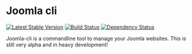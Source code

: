 Joomla cli
==========

[![Latest Stable Version](https://poser.pugx.org/mvanduijker/joomla-cli/v/stable.svg)](https://packagist.org/packages/mvanduijker/joomla-cli)
[![Build Status](https://travis-ci.org/mvanduijker/joomla-cli.svg?branch=master)](https://travis-ci.org/mvanduijker/joomla-cli)
[![Dependency Status](https://www.versioneye.com/user/projects/53e7a2eae09a4200f3000003/badge.svg?style=flat)](https://www.versioneye.com/user/projects/53e7a2eae09a4200f3000003)

Joomla-cli is a commandline tool to manage your Joomla websites. This is still very alpha and in heavy development!